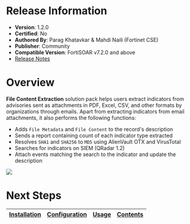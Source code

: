 # Release Information

* **Version**: 1.2.0
* **Certified**: No
* **Authored By**: Parag Khatavkar & Mahdi Naili (Fortinet CSE)
* **Publisher**: Community
* **Compatible Version**: FortiSOAR v7.2.0 and above
* [Release Notes](./release_notes.md)

# Overview

**File Content Extraction** solution pack helps users extract indicators from advisories sent as attachments in PDF, Excel, CSV, and other formats by organizations through emails. Apart from extracting indicators from email attachments, it also performs the following functions:

- Adds `File Metadata` and `File Content` to the record's description
- Sends a report containing count of each indicator type extracted
- Resolves `SHA1` and `SHA256` to `MD5` using AlienVault OTX and VirusTotal
- Searches for indicators on SIEM (QRadar 1.2)
- Attach events matching the search to the indicator and update the description
 
<!-- It also extracts indicators from an attachment, resolves `SHA1` and `SHA256` to `MD5`

Solution Pack has the below use cases:
- **Indicators extraction from files**: examines Advisories sent by various organizations via email with attachments in PDF, Excel, CSV, and other formats. `File Metadata` and `File Content` is added to the record's Description. It sends a report with the count of IPs, Domain Name, Hashes, URLs, and so on if they are discovered via Email
    - Relevant playbooks:
        - Extract and Process Text From Indicator File
        - Extract and Process Text From Attachment File

- **Indicators hunting on SIEM**: Indicators from any attachment file are extracted, sha1 and sha246 hash codes are resolved to md5 via AlienVault OTX and VIrusTotal integrations. A search for each indicator value is triggered on SIEM (Qradar as of 1.2) and if a matching event(s) exists the indicator description is updated and matching events are attached. -->

![](./docs/res/Description.png)


# Next Steps

| [Installation](docs/setup.md#installation) | [Configuration](docs/setup.md#configuration) | [Usage](docs/usage.md) | [Contents](docs/contents.md) |
|--------------------------------------------|----------------------------------------------|------------------------|------------------------------|